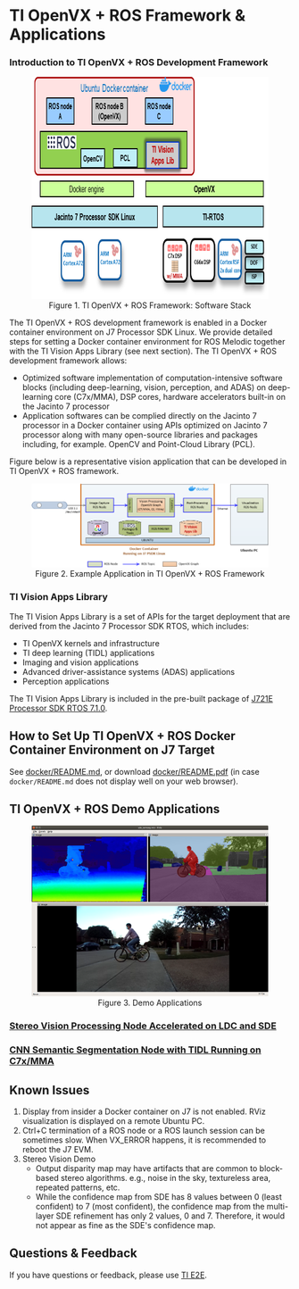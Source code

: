 TI OpenVX + ROS Framework & Applications
========================================

### Introduction to TI OpenVX + ROS Development Framework

<figure class="image">
    <center><img src="docker/docs/tiovx_ros_sw_stack.png" style="width:726px; height:398px;"/></center>
    <figcaption> <center>Figure 1. TI OpenVX + ROS Framework: Software Stack </center></figcaption>
</figure>

The TI OpenVX + ROS development framework is enabled in a Docker container environment on J7 Processor SDK Linux. We provide detailed steps for setting a Docker container environment for ROS Melodic together with the TI Vision Apps Library (see next section). The TI OpenVX + ROS development framework allows:

* Optimized software implementation of computation-intensive software blocks (including deep-learning, vision, perception, and ADAS) on deep-learning core (C7x/MMA), DSP cores, hardware accelerators built-in on the Jacinto 7 processor
* Application softwares can be complied directly on the Jacinto 7 processor in a Docker container using APIs optimized on Jacinto 7 processor along with many open-source libraries and packages including, for example. OpenCV and Point-Cloud Library (PCL).

Figure below is a representative vision application that can be developed in TI OpenVX + ROS framework.

<figure class="image">
    <center><img src="docker/docs/tiovx_ros_demo_diagram.png" style="width:896px;"/></center>
    <figcaption> <center>Figure 2. Example Application in TI OpenVX + ROS Framework </center></figcaption>
</figure>

### TI Vision Apps Library
The TI Vision Apps Library is a set of APIs for the target deployment that are derived from the Jacinto 7 Processor SDK RTOS, which includes:

* TI OpenVX kernels and infrastructure
* TI deep learning (TIDL) applications
* Imaging and vision applications
* Advanced driver-assistance systems (ADAS) applications
* Perception applications

The TI Vision Apps Library is included in the pre-built package of [J721E Processor SDK RTOS 7.1.0](https://software-dl.ti.com/jacinto7/esd/processor-sdk-rtos-jacinto7/latest/index_FDS.html).

## How to Set Up TI OpenVX + ROS Docker Container Environment on J7 Target
See [docker/README.md](docker/README.md), or download [docker/README.pdf](docker/README.pdf) (in case `docker/README.md` does not display well on your web browser).

## TI OpenVX + ROS Demo Applications

<figure class="image">
    <center><img src="docker/docs/sde_semseg_rviz.png" style="width:700px;"/></center>
    <figcaption> <center>Figure 3. Demo Applications </center></figcaption>
</figure>

### [Stereo Vision Processing Node Accelerated on LDC and SDE](nodes/ti_sde/README.md)

### [CNN Semantic Segmentation Node with TIDL Running on C7x/MMA](nodes/ti_semseg_cnn/README.md)

## Known Issues

1. Display from insider a Docker container on J7 is not enabled. RViz visualization is displayed on a remote Ubuntu PC.
2. Ctrl+C termination of a ROS node or a ROS launch session can be sometimes slow. When VX_ERROR happens, it is recommended to reboot the J7 EVM.
3. Stereo Vision Demo
    * Output disparity map may have artifacts that are common to block-based stereo algorithms. e.g., noise in the sky, textureless area, repeated patterns, etc.
    * While the confidence map from SDE has 8 values between 0 (least confident) to 7 (most confident), the confidence map from the multi-layer SDE refinement has only 2 values, 0 and 7. Therefore, it would not appear as fine as the SDE's confidence map.

## Questions & Feedback

If you have questions or feedback, please use [TI E2E](https://e2e.ti.com/support/processors).
